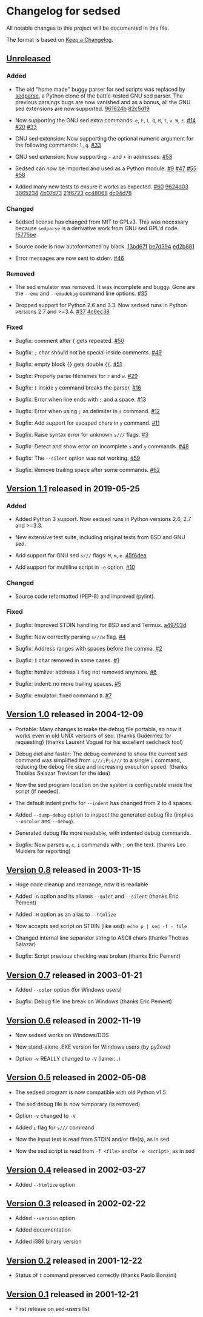 # Changelog for sedsed

All notable changes to this project will be documented in this file.

The format is based on [Keep a Changelog].

[Keep a Changelog]: https://keepachangelog.com/en/1.0.0/

[Unreleased]: https://github.com/aureliojargas/sedsed/compare/v1.1...HEAD
[Version 1.1]: https://github.com/aureliojargas/sedsed/compare/v1.0...v1.1
[Version 1.0]: https://github.com/aureliojargas/sedsed/compare/v0.8...v1.0
[Version 0.8]: https://github.com/aureliojargas/sedsed/compare/v0.7...v0.8
[Version 0.7]: https://github.com/aureliojargas/sedsed/compare/v0.6...v0.7
[Version 0.6]: https://github.com/aureliojargas/sedsed/compare/v0.5...v0.6
[Version 0.5]: https://github.com/aureliojargas/sedsed/compare/v0.4...v0.5
[Version 0.4]: https://github.com/aureliojargas/sedsed/compare/v0.3...v0.4
[Version 0.3]: https://github.com/aureliojargas/sedsed/compare/v0.2...v0.3
[Version 0.2]: https://github.com/aureliojargas/sedsed/compare/v0.1...v0.2
[Version 0.1]: https://github.com/aureliojargas/sedsed/compare/v0.0...v0.1


## [Unreleased]

### Added

- The old "home made" buggy parser for sed scripts was replaced by
  [sedparse](https://github.com/aureliojargas/sedparse), a Python clone
  of the battle-tested GNU sed parser. The previous parsings bugs are
  now vanished and as a bonus, all the GNU sed extensions are now
  supported.
  [961624b](https://github.com/aureliojargas/sedsed/commit/961624b)
  [82c5d19](https://github.com/aureliojargas/sedsed/commit/82c5d19)

- Now supporting the GNU sed extra commands: `e`, `F`, `L`, `Q`, `R`,
  `T`, `v`, `W`, `z`.
  [#14](https://github.com/aureliojargas/sedsed/issues/14)
  [#20](https://github.com/aureliojargas/sedsed/issues/20)
  [#33](https://github.com/aureliojargas/sedsed/issues/33)

- GNU sed extension: Now supporting the optional numeric argument for
  the following commands: `l`, `q`.
  [#33](https://github.com/aureliojargas/sedsed/issues/33)

- GNU sed extension: Now supporting `~` and `+` in addresses.
  [#53](https://github.com/aureliojargas/sedsed/issues/53)

- Sedsed can now be imported and used as a Python module.
  [#9](https://github.com/aureliojargas/sedsed/issues/9)
  [#47](https://github.com/aureliojargas/sedsed/issues/47)
  [#55](https://github.com/aureliojargas/sedsed/issues/55)
  [#58](https://github.com/aureliojargas/sedsed/issues/58)

- Added many new tests to ensure it works as expected.
  [#60](https://github.com/aureliojargas/sedsed/issues/60)
  [9624d03](https://github.com/aureliojargas/sedsed/commit/9624d03)
  [3665234](https://github.com/aureliojargas/sedsed/commit/3665234)
  [4b07d73](https://github.com/aureliojargas/sedsed/commit/4b07d73)
  [21f6723](https://github.com/aureliojargas/sedsed/commit/21f6723)
  [cc48068](https://github.com/aureliojargas/sedsed/commit/cc48068)
  [dc04d78](https://github.com/aureliojargas/sedsed/commit/dc04d78)

### Changed

- Sedsed license has changed from MIT to GPLv3. This was necessary
  because `sedparse` is a derivative work from GNU sed GPL'd code.
  [f5775be](https://github.com/aureliojargas/sedsed/commit/f5775be)

- Source code is now autoformatted by black.
  [13bd67f](https://github.com/aureliojargas/sedsed/commit/13bd67f)
  [be7d394](https://github.com/aureliojargas/sedsed/commit/be7d394)
  [ed2b881](https://github.com/aureliojargas/sedsed/commit/ed2b881)

- Error messages are now sent to stderr.
  [#46](https://github.com/aureliojargas/sedsed/issues/46)

### Removed

- The sed emulator was removed. It was incomplete and buggy. Gone are
  the `--emu` and `--emudebug` command line options.
  [#35](https://github.com/aureliojargas/sedsed/issues/35)

- Dropped support for Python 2.6 and 3.3. Now sedsed runs in Python
  versions 2.7 and >=3.4.
  [#37](https://github.com/aureliojargas/sedsed/issues/37)
  [4c6ec38](https://github.com/aureliojargas/sedsed/commit/4c6ec38)

### Fixed

- Bugfix: comment after `{` gets repeated.
  [#50](https://github.com/aureliojargas/sedsed/issues/50)

- Bugfix: `;` char should not be special inside comments.
  [#49](https://github.com/aureliojargas/sedsed/issues/49)

- Bugfix: empty block `{}` gets double `{{`.
  [#51](https://github.com/aureliojargas/sedsed/issues/51)

- Bugfix: Properly parse filenames for `r` and `w`.
  [#29](https://github.com/aureliojargas/sedsed/issues/29)

- Bugfix: `[` inside `y` command breaks the parser.
  [#16](https://github.com/aureliojargas/sedsed/issues/16)

- Bugfix: Error when line ends with `;` and a space.
  [#13](https://github.com/aureliojargas/sedsed/issues/13)

- Bugfix: Error when using `;` as delimiter in `s` command.
  [#12](https://github.com/aureliojargas/sedsed/issues/12)

- Bugfix: Add support for escaped chars in `y` command.
  [#11](https://github.com/aureliojargas/sedsed/issues/11)

- Bugfix: Raise syntax error for unknown `s///` flags.
  [#3](https://github.com/aureliojargas/sedsed/issues/3)

- Bugfix: Detect and show error on incomplete `s` and `y` commands.
  [#48](https://github.com/aureliojargas/sedsed/issues/48)

- Bugfix: The `--silent` option was not working.
  [#59](https://github.com/aureliojargas/sedsed/issues/59)

- Bugfix: Remove trailing space after some commands.
  [#62](https://github.com/aureliojargas/sedsed/issues/63)


## [Version 1.1] released in 2019-05-25

### Added

- Added Python 3 support. Now sedsed runs in Python versions 2.6, 2.7
  and >=3.3.

- New extensive test suite, including original tests from BSD and GNU
  sed.

- Add support for GNU sed `s///` flags: `M`, `m`, `e`.
  [45f6dea](https://github.com/aureliojargas/sedsed/commit/45f6dea)

- Add support for multiline script in `-e` option.
  [#10](https://github.com/aureliojargas/sedsed/issues/10)

### Changed

- Source code reformatted (PEP-8) and improved (pylint).

### Fixed

- Bugfix: Improved STDIN handling for BSD sed and Termux.
  [a49703d](https://github.com/aureliojargas/sedsed/commit/a49703d)

- Bugfix: Now correctly parsing `s///w` flag.
  [#4](https://github.com/aureliojargas/sedsed/issues/4)

- Bugfix: Address ranges with spaces before the comma.
  [#2](https://github.com/aureliojargas/sedsed/issues/2)

- Bugfix: `I` char removed in some cases.
  [#1](https://github.com/aureliojargas/sedsed/issues/1)

- Bugfix: htmlize: address `I` flag not removed anymore.
  [#6](https://github.com/aureliojargas/sedsed/issues/6)

- Bugfix: indent: no more trailing spaces.
  [#5](https://github.com/aureliojargas/sedsed/issues/5)

- Bugfix: emulator: fixed command `D`.
  [#7](https://github.com/aureliojargas/sedsed/issues/7)


## [Version 1.0] released in 2004-12-09

- Portable: Many changes to make the debug file portable, so now it
  works even in old UNIX versions of sed.
  (thanks Gudermez for requesting)
  (thanks Laurent Voguel for his excellent sedcheck tool)

- Debug diet and faster: The debug command to show the current sed
  command was simplified from `s///;P;s///` to a single `i` command,
  reducing the debug file size and increasing execution speed.
  (thanks Thobias Salazar Trevisan for the idea)

- Now the sed program location on the system is configurable inside the
  script (if needed).

- The default indent prefix for `--indent` has changed from 2 to 4
  spaces.

- Added `--dump-debug` option to inspect the generated debug file
  (implies `--nocolor` and `--debug`).

- Generated debug file more readable, with indented debug commands.

- Bugfix: Now parses `a`, `c`, `i` commands with `;` on the text.
  (thanks Leo Mulders for reporting)


## [Version 0.8] released in 2003-11-15

- Huge code cleanup and rearrange, now it is readable

- Added `-n` option and its aliases `--quiet` and `--silent`
  (thanks Eric Pement)

- Added `-H` option as an alias to `--htmlize`

- Now accepts sed script on STDIN (like sed): `echo p | sed -f - file`

- Changed internal line separator string to ASCII chars
  (thanks Thobias Salazar)

- Bugfix: Script previous checking was broken (thanks Eric Pement)


## [Version 0.7] released in 2003-01-21

- Added `--color` option (for Windows users)

- Bugfix: Debug file line break on Windows (thanks Eric Pement)


## [Version 0.6] released in 2002-11-19

- Now sedsed works on Windows/DOS

- New stand-alone .EXE version for Windows users (by py2exe)

- Option `-v` REALLY changed to `-V` (lamer...)


## [Version 0.5] released in 2002-05-08

- The sedsed program is now compatible with old Python v1.5

- The sed debug file is now temporary (is removed)

- Option `-v` changed to `-V`

- Added `i` flag for `s///` command

- Now the input text is read from STDIN and/or file(s), as in sed

- Now the sed script is read from `-f <file>` and/or `-e <script>`, as
  in sed


## [Version 0.4] released in 2002-03-27

- Added `--htmlize` option


## [Version 0.3] released in 2002-02-22

- Added `--version` option

- Added documentation

- Added i386 binary version


## [Version 0.2] released in 2001-12-22

- Status of `t` command preserved correctly (thanks Paolo Bonzini)


## [Version 0.1] released in 2001-12-21

- First release on sed-users list


<!-- vim: set textwidth=72: -->

